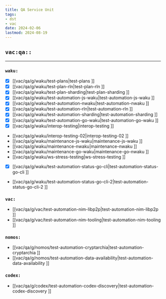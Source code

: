 ```yaml
---
title: QA Service Unit
tags:
- dst
- vac
date: 2024-02-06
lastmod: 2024-08-19
---
```


## `vac:qa::`
---

### `waku:`
* [x] [[vac/qa/g/waku/test-plans|test-plans ]]
* [x] [[vac/qa/g/waku/test-plan-rln|test-plan-rln ]]
* [x] [[vac/qa/g/waku/test-plan-sharding|test-plan-sharding ]]
* [x] [[vac/qa/g/waku/test-automation-js-waku|test-automation-js-waku ]]
* [x] [[vac/qa/g/waku/test-automation-nwaku|test-automation-nwaku ]]
* [x] [[vac/qa/g/waku/test-automation-rln|test-automation-rln ]]
* [x] [[vac/qa/g/waku/test-automation-sharding|test-automation-sharding ]]
* [x] [[vac/qa/g/waku/test-automation-go-waku|test-automation-go-waku ]]
* [x] [[vac/qa/g/waku/interop-testing|interop-testing ]]
* [[vac/qa/g/waku/interop-testing-02|interop-testing-02 ]]
* [[vac/qa/g/waku/maintenance-js-waku|maintenance-js-waku ]]
* [[vac/qa/g/waku/maintenance-nwaku|maintenance-nwaku ]]
* [[vac/qa/g/waku/maintenance-go-waku|maintenance-go-nwaku ]]
* [[vac/qa/g/waku/ws-stress-testing|ws-stress-testing ]]
* [x] [[vac/qa/g/waku/test-automation-status-go-cli|test-automation-status-go-cli ]]
* [[vac/qa/g/waku/test-automation-status-go-cli-2|test-automation-status-go-cli-2 ]]

### `vac:`
* [[vac/qa/g/vac/test-automation-nim-libp2p|test-automation-nim-libp2p ]]
* [[vac/qa/g/vac/test-automation-nim-tooling|test-automation-nim-tooling ]]

### `nomos:`
* [[vac/qa/g/nomos/test-automation-cryptarchia|test-automation-cryptarchia ]]
* [[vac/qa/g/nomos/test-automation-data-availability|test-automation-data-availability ]]

### `codex:`
* [[vac/qa/g/codex/test-automation-codex-discovery|test-automation-codex-discovery ]]
